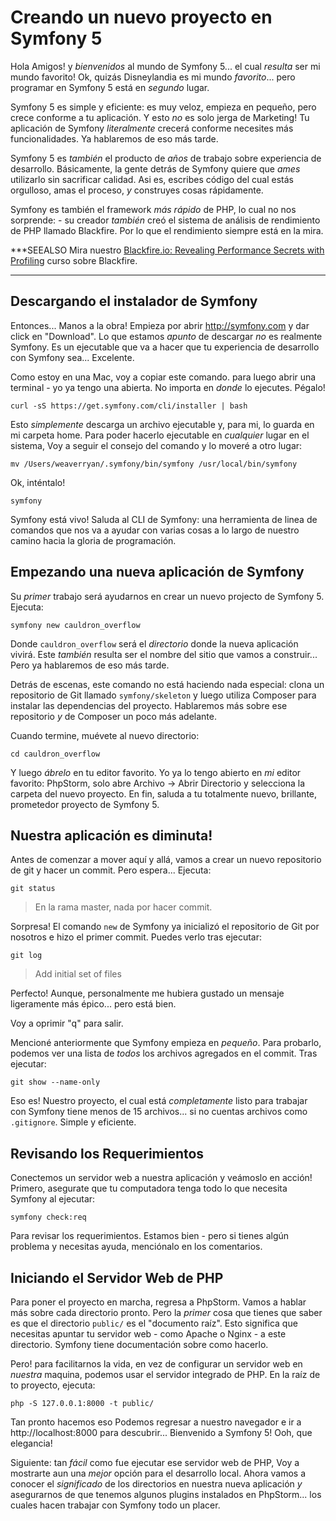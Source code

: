 # Creando un nuevo proyecto en Symfony 5 

Hola Amigos! y *bienvenidos* al mundo de Symfony 5... el cual *resulta* ser 
mi mundo favorito! Ok, quizás Disneylandia es mi mundo *favorito*... pero
programar en Symfony 5 está en *segundo* lugar.

Symfony 5 es simple y eficiente: es muy veloz, empieza en pequeño, pero crece conforme
a tu aplicación. Y esto *no* es solo jerga de Marketing! Tu aplicación de Symfony 
*literalmente* crecerá conforme necesites más funcionalidades. Ya hablaremos de eso más
tarde.

Symfony 5 es *también* el producto de *años* de trabajo sobre experiencia de desarrollo.
Básicamente, la gente detrás de Symfony quiere que *ames* utilizarlo sin sacrificar calidad.
Asi es, escribes código del cual estás orgulloso, amas el proceso, *y* construyes cosas 
rápidamente.

Symfony es también el framework *más rápido* de PHP, lo cual no nos sorprende: - su
creador *también* creó el sistema de análisis de rendimiento de PHP llamado Blackfire.
Por lo que el rendimiento siempre está en la mira.

***SEEALSO
Mira nuestro [Blackfire.io: Revealing Performance Secrets with Profiling](https://symfonycasts.com/screencast/blackfire)
curso sobre Blackfire.
***

## Descargando el instalador de Symfony

Entonces... Manos a la obra! Empieza por abrir http://symfony.com y dar click
en "Download". Lo que estamos *apunto* de descargar *no* es realmente Symfony.
Es un ejecutable que va a hacer que tu experiencia de desarrollo con
Symfony sea... Excelente.

Como estoy en una Mac, voy a copiar este comando. para luego abrir una terminal - yo 
ya tengo una abierta. No importa en *donde* lo ejecutes. Pégalo!

```terminal-silent
curl -sS https://get.symfony.com/cli/installer | bash
```

Esto *simplemente* descarga un archivo ejecutable y, para mi, lo guarda en mi carpeta
home. Para poder hacerlo ejecutable en *cualquier* lugar en el sistema, Voy a seguir
el consejo del comando y lo moveré a otro lugar:

```terminal-silent
mv /Users/weaverryan/.symfony/bin/symfony /usr/local/bin/symfony
```

Ok, inténtalo!

```terminal
symfony
```

Symfony está vivo! Saluda al CLI de Symfony: una herramienta de linea de comandos 
que nos va a ayudar con varias cosas a lo largo de nuestro camino hacia la gloria
de programación.

## Empezando una nueva aplicación de Symfony

Su *primer* trabajo será ayudarnos en crear un nuevo projecto de Symfony 5. Ejecuta:

```terminal
symfony new cauldron_overflow
```

Donde `cauldron_overflow` será el *directorio* donde la nueva aplicación vivirá.
Este *también* resulta ser el nombre del sitio que vamos a construir... Pero ya 
hablaremos de eso más tarde.

Detrás de escenas, este comando no está haciendo nada especial: clona un 
repositorio de Git llamado `symfony/skeleton` y luego utiliza Composer para 
instalar las dependencias del proyecto. Hablaremos más sobre ese repositorio 
*y* de Composer un poco más adelante.

Cuando termine, muévete al nuevo directorio:

```terminal
cd cauldron_overflow
```

Y luego *ábrelo* en tu editor favorito. 
Yo ya lo tengo abierto en *mi* editor favorito: PhpStorm, solo abre 
Archivo -&gt; Abrir Directorio y selecciona la carpeta del nuevo proyecto.
En fin, saluda a tu totalmente nuevo, brillante, prometedor proyecto de Symfony 5.

## Nuestra aplicación es diminuta!

Antes de comenzar a mover aquí y allá, vamos a crear un nuevo repositorio de git y
hacer un commit. Pero espera... Ejecuta:

```terminal
git status
```

> En la rama master, nada por hacer commit.

Sorpresa! El comando `new` de Symfony ya inicializó el repositorio de Git por
nosotros e hizo el primer commit. Puedes verlo tras ejecutar:

```terminal
git log
```

> Add initial set of files

Perfecto! Aunque, personalmente me hubiera gustado un mensaje ligeramente 
más épico... pero está bien.

Voy a oprimir "q" para salir.

Mencioné anteriormente que Symfony empieza en *pequeño*. Para probarlo, podemos 
ver una lista de *todos* los archivos agregados en el commit. Tras ejecutar:

```terminal
git show --name-only
```

Eso es! Nuestro proyecto, el cual está *completamente* listo para trabajar con 
Symfony tiene menos de 15 archivos... si no cuentas archivos como `.gitignore`.
Simple y eficiente.

## Revisando los Requerimientos

Conectemos un servidor web a nuestra aplicación y veámoslo en acción! Primero, 
asegurate que tu computadora tenga todo lo que necesita Symfony al ejecutar:

```terminal
symfony check:req
```

Para revisar los requerimientos. Estamos bien - pero si tienes algún problema y 
necesitas ayuda, menciónalo en los comentarios.

## Iniciando el Servidor Web de PHP

Para poner el proyecto en marcha, regresa a PhpStorm. Vamos a hablar más sobre 
cada directorio pronto. Pero la *primer* cosa que tienes que saber es que el directorio 
`public/` es el "documento raíz". Esto significa que necesitas apuntar tu servidor web -
como Apache o Nginx - a este directorio. Symfony tiene documentación sobre como hacerlo.

Pero! para facilitarnos la vida, en vez de configurar un servidor web en *nuestra* maquina,
podemos usar el servidor integrado de PHP. En la raíz de to proyecto, ejecuta:

```terminal
php -S 127.0.0.1:8000 -t public/
```

Tan pronto hacemos eso Podemos regresar a nuestro navegador e ir a 
http://localhost:8000 para descubrir... Bienvenido a Symfony 5! Ooh, que elegancia!

Siguiente: tan *fácil* como fue ejecutar ese servidor web de PHP, Voy a mostrarte 
aun una *mejor* opción para el desarrollo local. Ahora vamos a conocer el *significado* 
de los directorios en nuestra nueva aplicación *y* asegurarnos de que tenemos algunos 
plugins instalados en PhpStorm... los cuales hacen trabajar con Symfony todo un placer.
